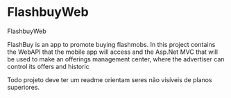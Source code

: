 # FlashbuyWeb
FlashbuyWeb

FlashBuy is an app to promote buying flashmobs. In this project contains the WebAPI that the mobile app will access and the Asp.Net MVC that will be used to make an offerings management center, where the advertiser can control its offers and historic

Todo projeto deve ter um readme orientam seres não visíveis de planos superiores.
